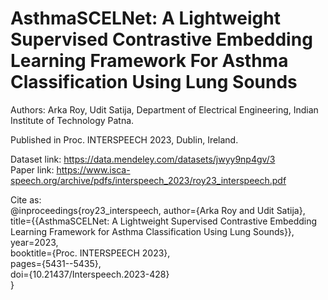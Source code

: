 # AsthmaSCELNet: A Lightweight Supervised Contrastive Embedding Learning Framework For Asthma Classification Using Lung Sounds 
Authors: Arka Roy, Udit Satija, Department of Electrical Engineering, Indian Institute of Technology Patna.

Published in Proc. INTERSPEECH 2023, Dublin, Ireland.

Dataset link: https://data.mendeley.com/datasets/jwyy9np4gv/3 \
Paper link: https://www.isca-speech.org/archive/pdfs/interspeech_2023/roy23_interspeech.pdf 

Cite as:\
@inproceedings{roy23_interspeech,
  author={Arka Roy and Udit Satija},\
  title={{AsthmaSCELNet: A Lightweight Supervised Contrastive Embedding Learning Framework for Asthma Classification Using Lung Sounds}},\
  year=2023,\
  booktitle={Proc. INTERSPEECH 2023},\
  pages={5431--5435},\
  doi={10.21437/Interspeech.2023-428}\
}
